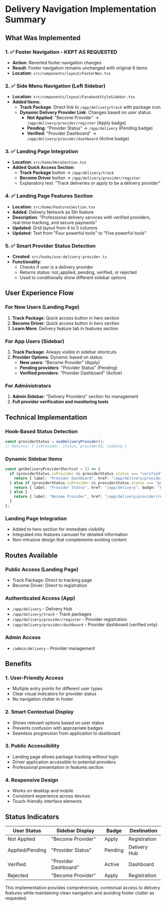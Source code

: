# Delivery Navigation Implementation Summary

## What Was Implemented

### 1. ✅ Footer Navigation - KEPT AS REQUESTED
- **Action**: Reverted footer navigation changes
- **Result**: Footer navigation remains unchanged with original 6 items
- **Location**: `src/components/layout/FooterNav.tsx`

### 2. ✅ Side Menu Navigation (Left Sidebar)
- **Location**: `src/components/layout/FacebookStyleSidebar.tsx`
- **Added Items**:
  - **Track Package**: Direct link to `/app/delivery/track` with package icon
  - **Dynamic Delivery Provider Link**: Changes based on user status:
    - **Not Applied**: "Become Provider" → `/app/delivery/provider/register` (Apply badge)
    - **Pending**: "Provider Status" → `/app/delivery` (Pending badge)  
    - **Verified**: "Provider Dashboard" → `/app/delivery/provider/dashboard` (Active badge)

### 3. ✅ Landing Page Integration
- **Location**: `src/home/HeroSection.tsx`
- **Added Quick Access Section**:
  - **Track Package** button → `/app/delivery/track`
  - **Become Driver** button → `/app/delivery/provider/register`
  - Explanatory text: "Track deliveries or apply to be a delivery provider"

### 4. ✅ Landing Page Features Section
- **Location**: `src/home/FeaturesSection.tsx`
- **Added**: Delivery Network as 5th feature
- **Description**: "Professional delivery services with verified providers, real-time tracking, and secure payments"
- **Updated**: Grid layout from 4 to 5 columns
- **Updated**: Text from "Four powerful tools" to "Five powerful tools"

### 5. ✅ Smart Provider Status Detection
- **Created**: `src/hooks/use-delivery-provider.ts`
- **Functionality**: 
  - Checks if user is a delivery provider
  - Returns status: not_applied, pending, verified, or rejected
  - Used to conditionally show different sidebar options

## User Experience Flow

### For New Users (Landing Page)
1. **Track Package**: Quick access button in hero section
2. **Become Driver**: Quick access button in hero section  
3. **Learn More**: Delivery feature tab in features section

### For App Users (Sidebar)
1. **Track Package**: Always visible in sidebar shortcuts
2. **Provider Options**: Dynamic based on status:
   - **New users**: "Become Provider" (Apply)
   - **Pending providers**: "Provider Status" (Pending)
   - **Verified providers**: "Provider Dashboard" (Active)

### For Administrators
1. **Admin Sidebar**: "Delivery Providers" section for management
2. **Full provider verification and monitoring tools**

## Technical Implementation

### Hook-Based Status Detection
```typescript
const providerStatus = useDeliveryProvider();
// Returns: { isProvider, status, providerId, loading }
```

### Dynamic Sidebar Items
```typescript
const getDeliveryProviderShortcut = () => {
  if (providerStatus.isProvider && providerStatus.status === "verified") {
    return { label: "Provider Dashboard", href: "/app/delivery/provider/dashboard", badge: "Active" };
  } else if (providerStatus.isProvider && providerStatus.status === "pending") {
    return { label: "Provider Status", href: "/app/delivery", badge: "Pending" };
  } else {
    return { label: "Become Provider", href: "/app/delivery/provider/register", badge: "Apply" };
  }
};
```

### Landing Page Integration
- Added to hero section for immediate visibility
- Integrated into features carousel for detailed information
- Non-intrusive design that complements existing content

## Routes Available

### Public Access (Landing Page)
- Track Package: Direct to tracking page
- Become Driver: Direct to registration

### Authenticated Access (App)
- `/app/delivery` - Delivery Hub
- `/app/delivery/track` - Track packages  
- `/app/delivery/provider/register` - Provider registration
- `/app/delivery/provider/dashboard` - Provider dashboard (verified only)

### Admin Access
- `/admin/delivery` - Provider management

## Benefits

### 1. **User-Friendly Access**
- Multiple entry points for different user types
- Clear visual indicators for provider status
- No navigation clutter in footer

### 2. **Smart Contextual Display**
- Shows relevant options based on user status
- Prevents confusion with appropriate badges
- Seamless progression from application to dashboard

### 3. **Public Accessibility**
- Landing page allows package tracking without login
- Driver application accessible to potential providers
- Professional presentation in features section

### 4. **Responsive Design**
- Works on desktop and mobile
- Consistent experience across devices
- Touch-friendly interface elements

## Status Indicators

| User Status | Sidebar Display | Badge | Destination |
|-------------|----------------|-------|-------------|
| Not Applied | "Become Provider" | Apply | Registration |
| Applied/Pending | "Provider Status" | Pending | Delivery Hub |
| Verified | "Provider Dashboard" | Active | Dashboard |
| Rejected | "Become Provider" | Apply | Registration |

This implementation provides comprehensive, contextual access to delivery features while maintaining clean navigation and avoiding footer clutter as requested.
